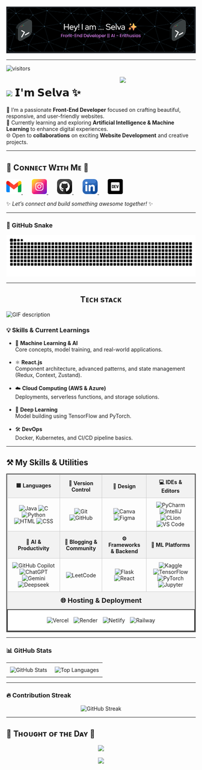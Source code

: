 ![Header](./header.png)

---
![visitors](https://vbr.nathanchung.dev/badge?page_id=selvaganesh19.selagvanesh19&color=00cf00)

<div>
  <img align="right" width="40%" src="https://owlbertsio-resized.s3.amazonaws.com/Popper.psd.full.png">
</div>

# <img src="https://emojis.slackmojis.com/emojis/images/1531849430/4246/blob-sunglasses.gif?1531849430" width="30"/> 𝗜'𝗺 𝗦𝗲𝗹𝘃𝗮 ✨

🎨 I’m a passionate **Front-End Developer** focused on crafting beautiful, responsive, and user-friendly websites.  
🤖 Currently learning and exploring **Artificial Intelligence & Machine Learning** to enhance digital experiences.  
🌐 Open to **collaborations** on exciting **Website Development** and creative projects. 

---

<h2 align="left">🤝 Cᴏɴɴᴇᴄᴛ Wɪᴛʜ Mᴇ 🤝</h2>

<p align="left">

  <a href="mailto:selvavelayutham395@gmail.com" target="_blank"> 
    <img src="./gmail.png" width="40" height="40" alt="Email" />
  </a>
  &nbsp;&nbsp;&nbsp;&nbsp;&nbsp;

  <a href="https://www.instagram.com/_selvxsh.__" target="_blank"> 
    <img src="./instagram.png" width="40" height="40" alt="Instagram" />
  </a>
  &nbsp;&nbsp;&nbsp;&nbsp;&nbsp;

  <a href="https://github.com/selvaganesh19" target="_blank"> 
    <img src="./github.png" width="40" height="40" alt="GitHub" />
  </a>
  &nbsp;&nbsp;&nbsp;&nbsp;&nbsp;

  <a href="https://www.linkedin.com/in/selvaganesh-velayutham-025bb1284" target="_blank">
    <img src="./linkedin.png" width="40" height="40" alt="LinkedIn" />
  </a>
  &nbsp;&nbsp;&nbsp;&nbsp;&nbsp;

  <a href="https://selvaganesh19.github.io/Portfolio-React/" target="_blank">
    <img src="./dev_to.png" width="40" height="40" alt="Portfolio" />
  </a>

</p>


✨ _Let’s connect and build something awesome together!_ ✨

---

### 🐍 GitHub Snake

<p align="center">
  <img src="https://github.com/Selvaganesh19/Selvaganesh19/blob/output/github-snake.svg" />
</p>

---

<h2 align="center">Tᴇᴄʜ sᴛᴀᴄᴋ</h2> 
<picture>
  <source media="(prefers-color-scheme: dark)" srcset="./Skills_Animation_Dark.gif">
  <source media="(prefers-color-scheme: light)" srcset="./Skills_Animation_White.gif">
  <img align="left" alt="GIF description" src="./Skills_Animation_White.gif">
</picture>
<br />

<h3 align="left">💡 Skills & Current Learnings</h3>

<ul align="left">
  <li>🤖 <strong>Machine Learning & AI</strong><br>Core concepts, model training, and real-world applications.</li><br>

  <li>⚛️ <strong>React.js</strong><br>Component architecture, advanced patterns, and state management (Redux, Context, Zustand).</li><br>

  <li>☁️ <strong>Cloud Computing (AWS & Azure)</strong><br>Deployments, serverless functions, and storage solutions.</li><br>

  <li>🧠 <strong>Deep Learning</strong><br>Model building using TensorFlow and PyTorch.</li><br>

  <li>🛠️ <strong>DevOps</strong><br>Docker, Kubernetes, and CI/CD pipeline basics.</li>
</ul>


---
<h2>⚒️ My Skills & Utilities</h2>

<table style="width: 100%; border-collapse: collapse; border: 2px solid #444; text-align: center;">
  <thead>
    <tr style="background-color: #f2f2f2;">
      <th style="border: 1px solid #ccc; padding: 10px;">🟦 Languages</th>
      <th style="border: 1px solid #ccc; padding: 10px;">🔧 Version Control</th>
      <th style="border: 1px solid #ccc; padding: 10px;">🎨 Design</th>
      <th style="border: 1px solid #ccc; padding: 10px;">💻 IDEs & Editors</th>
    </tr>
  </thead>
  <tbody>
    <tr>
      <td style="border: 1px solid #ccc; padding: 10px;">
        <img src="https://iconic-api.onrender.com/dark/java" width="40px" title="Java" />
        <img src="https://iconic-api.onrender.com/dark/c" width="40px" title="C" />
        <img src="https://iconic-api.onrender.com/dark/python" width="40px" title="Python" />
        <img src="https://iconic-api.onrender.com/dark/html" width="40px" title="HTML" />
        <img src="https://iconic-api.onrender.com/dark/css" width="40px" title="CSS" />
      </td>
      <td style="border: 1px solid #ccc; padding: 10px;">
        <img src="https://iconic-api.onrender.com/dark/git" width="40px" title="Git" />
        <img src="https://iconic-api.onrender.com/dark/github" width="40px" title="GitHub" />
      </td>
      <td style="border: 1px solid #ccc; padding: 10px;">
        <img src="https://iconic-api.onrender.com/dark/canva" width="40px" title="Canva" />
        <img src="https://iconic-api.onrender.com/dark/figma" width="40px" title="Figma" />
      </td>
      <td style="border: 1px solid #ccc; padding: 10px;">
        <img src="https://iconic-api.onrender.com/dark/pycharm" width="40px" title="PyCharm" />
        <img src="https://iconic-api.onrender.com/dark/intellij" width="40px" title="IntelliJ" />
        <img src="https://iconic-api.onrender.com/dark/clion" width="40px" title="CLion" />
        <img src="https://iconic-api.onrender.com/dark/vscode" width="40px" title="VS Code" />
      </td>
    </tr>
    <tr style="background-color: #f2f2f2;">
      <th style="border: 1px solid #ccc; padding: 10px;">🤖 AI & Productivity</th>
      <th style="border: 1px solid #ccc; padding: 10px;">📝 Blogging & Community</th>
      <th style="border: 1px solid #ccc; padding: 10px;">⚙️ Frameworks & Backend</th>
      <th style="border: 1px solid #ccc; padding: 10px;">🧠 ML Platforms</th>
    </tr>
    <tr>
      <td style="border: 1px solid #ccc; padding: 10px;">
        <img src="https://iconic-api.onrender.com/dark/github" width="40px" title="GitHub Copilot" />
        <img src="https://iconic-api.onrender.com/dark/chatgpt" width="40px" title="ChatGPT" />
        <img src="https://iconic-api.onrender.com/dark/gemini" width="40px" title="Gemini" />
        <img src="https://iconic-api.onrender.com/dark/deepseek" width="40px" title="Deepseek" />
      </td>
      <td style="border: 1px solid #ccc; padding: 10px;">
        <img src="https://iconic-api.onrender.com/dark/leetcode" width="40px" title="LeetCode" />
      </td>
      <td style="border: 1px solid #ccc; padding: 10px;">
        <img src="https://iconic-api.onrender.com/dark/flask" width="40px" title="Flask" />
        <img src="https://iconic-api.onrender.com/dark/react" width="40px" title="React" />
      </td>
      <td style="border: 1px solid #ccc; padding: 10px;">
        <img src="https://cdn.jsdelivr.net/gh/devicons/devicon/icons/kaggle/kaggle-original.svg" width="40px" title="Kaggle" />
        <img src="https://iconic-api.onrender.com/dark/tensorflow" width="40px" title="TensorFlow" />
        <img src="https://iconic-api.onrender.com/dark/pytorch" width="40px" title="PyTorch" />
        <img src="https://iconic-api.onrender.com/dark/jupyter" width="40px" title="Jupyter" />
      </td>
    </tr>
    <tr style="background-color: #f2f2f2;">
      <th colspan="4" style="border: 1px solid #ccc; padding: 12px; font-size: 18px;">🌐 Hosting & Deployment</th>
    </tr>
    <tr>
      <td colspan="4" style="border: 2px solid #444; padding: 14px; background-color: #fff;">
        <img src="https://iconic-api.onrender.com/dark/vercel" width="40px" title="Vercel" style="margin: 5px;" />
        <img src="https://iconic-api.onrender.com/dark/render" width="40px" title="Render" style="margin: 5px;" />
        <img src="https://iconic-api.onrender.com/dark/netlify" width="40px" title="Netlify" style="margin: 5px;" />
        <img src="https://cdn.jsdelivr.net/gh/devicons/devicon/icons/railway/railway-original.svg" width="40px" title="Railway" style="margin: 5px;" />
      </td>
    </tr>
  </tbody>
</table>

---

### 📊 GitHub Stats

<div align="center">

  <table>
    <tr>
      <td style="padding: 10px;">
        <img src="https://github-readme-stats.vercel.app/api?username=selvaganesh19&theme=dark&hide_border=false&include_all_commits=false&count_private=false" alt="GitHub Stats" />
      </td>
      <td style="padding: 10px;">
        <img src="https://github-readme-stats.vercel.app/api/top-langs/?username=selvaganesh19&theme=dark&hide_border=false&layout=compact" alt="Top Languages" />
      </td>
    </tr>
  </table>

</div>

---

### 🔥 Contribution Streak

<p align="center">
  <img src="https://nirzak-streak-stats.vercel.app/?user=selvaganesh19&theme=dark&hide_border=false" alt="GitHub Streak" />
</p>


---

<!--Dynamic Quote card updates everyday at 12 PM--> 
<h2 align="left">🌟 Tʜᴏᴜɢʜᴛ ᴏғ ᴛʜᴇ Dᴀʏ 🌟</h2>

<!--STARTS_HERE_QUOTE_CARD-->
<p align="center">
    <img src="https://readme-daily-quotes.vercel.app/api?author=Albus%20Dumbledore&quote=It%20is%20important%20to%20fight%20and%20fight%20again%2C%20and%20keep%20fighting%2C%20for%20only%20then%20can%20evil%20be%20kept%20at%20bay%20though%20never%20quite%20eradicated.&theme=dark&bg_color=220a28&author_color=ffeb95&accent_color=c56a90">
</p>
<!--ENDS_HERE_QUOTE_CARD-->

<p align="center">
  <img src="https://capsule-render.vercel.app/api?type=waving&color=gradient&height=65&section=footer"/>
</p>

